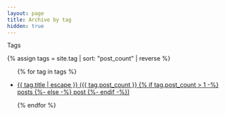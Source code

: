 ```yaml
---
layout: page
title: Archive by tag
hidden: true
---
```


Tags

{% assign tags = site.tag | sort: "post_count" | reverse %}

<ul>

{% for tag in tags %}

<li>
  <a href="{{ tag.url | relative_url }}">
    {{ tag.title | escape }} ({{ tag.post_count }}
    {% if tag.post_count > 1 -%} posts {%- else -%} post {%- endif -%})
  </a>
</li>

{% endfor %}

</ul>
